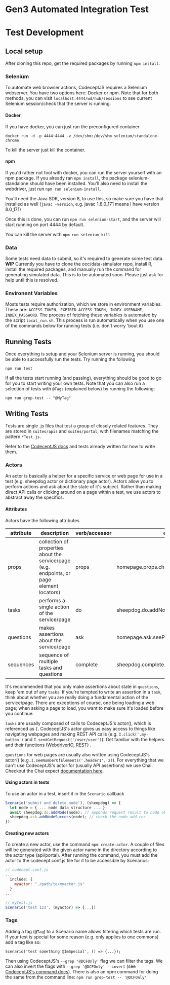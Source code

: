 # Gen3 Automated Integration Test

# Test Development
## Local setup
After cloning this repo, get the required packages by running `npm install`.
### Selenium
To automate web browser actions, CodeceptJS requires a Selenium webserver. You have two options here: Docker or npm. Note that for both methods, you can visit `localhost:4444/wd/hub/sessions` to see current Selenium session/check that the server is running.
#### Docker
If you have docker, you can just run the preconfigured container
```
docker run -d -p 4444:4444 -v /dev/shm:/dev/shm selenium/standalone-chrome
```
To kill the server just kill the container.
#### npm
If you'd rather not fool with docker, you can run the server yourself with an npm package. 
If you already ran `npm install`, the package selenium-standalone should have been installed. You'll also need to install the webdriver, just run `npm run selenium-install`.

You'll need the Java SDK, version 8, to use this, so make sure you have that installed as well (`javac -version`, e.g. javac 1.8.0_171 means I have version 8.0_171)

Once this is done, you can run `npm run selenium-start`, and the server will start running on port 4444 by default.

You can kill the server with `npm run selenium-kill`

### Data
Some tests need data to submit, so it's required to generate some test data.
**WIP** Currently you have to clone the occ/data-simulator repo, install R, install the required packages, and manually run the command for generating simulated data. This is to be automated soon. Please just ask for help until this is resolved.

### Environent Variables
Mosts tests require authorization, which we store in environment variables. These are: `ACCESS_TOKEN, EXPIRED_ACCESS_TOKEN, INDEX_USERNAME, INDEX_PASSWORD`. The process of fetching these variables is automated by the script `local_run.sh`. This process is run automatically when you use one of the commands below for running tests (i.e. don't worry 'bout it)

## Running Tests
Once everything is setup and your Selenium server is running, you should be able to successfully run the tests. Try running the following
```
npm run test
```
If all the tests start running (and passing), everything should be good to go for you to start writing your own tests. 
Note that you can also run a selection of tests with `@Tags` (explained below) by running the following:
```
npm run grep-test -- "@MyTag"
```

## Writing Tests
Tests are single .js files that test a group of closely related features. They are stored in `suites/apis` and `suites/portal`, with filenames matching the pattern `*Test.js`.

Refer to the [CodeceptJS docs](https://codecept.io/basics/) and tests already written for how to write them.

### Actors
An actor is basically a helper for a specific service or web page for use in a test (e.g. sheepdog actor or dictionary page actor). Actors allow you to perform actions and ask about the state of it's subject. Rather than making direct API calls or clicking around on a page within a test, we use actors to abstract away the specifics.

#### Attributes
Actors have the following attributes

| attribute | description | verb/accessor | example |
| --- | --- | --- | --- |
| props | collection of properties about the service/page (e.g. endpoints, or page element locators) | props | homepage.props.chart |
| tasks | performs a single action of the service/page | do | sheepdog.do.addNode(aliquot_node) |
| questions | makes assertions about the service/page | ask | homepage.ask.seeProp(homepage.props.chart)
| sequences | sequence of multiple tasks and questions | complete | sheepdog.complete.addNodes(all_nodes_list) |

It's recommended that you only make assertions about state in `questions`, keep 'em out of any `tasks`. If you're tempted to write an assertion in a `task`, think about whether you are really doing a fundamental action of the service/page.
There are exceptions of course, one being loading a web page; when asking a page to load, you want to make sure it's loaded before you continue.

`tasks` are usually composed of calls to CodeceptJS's actor(), which is referenced as `I`. CodeceptJS's actor gives us easy access to things like navigating webpages and making REST API calls (e.g. `I.click('.my-button')` and `I.sendGetRequest('/user/user')`). Get familiar with the helpers and their functions ([WebdriverIO](https://codecept.io/helpers/WebDriverIO/), [REST](https://codecept.io/helpers/REST/)) .

`questions` for web pages are usually also written using CodeceptJS's actor() (e.g. `I.seeNumberOfElements('.header1', 2)`). For everything that we can't use CodeceptJS's actor for (usually API assertions) we use Chai. Checkout the Chai expect [documentation here](http://www.chaijs.com/api/bdd/).

#### Using actors in tests
To use an actor in a test, insert it in the `Scenario` callback
```js
Scenario('submit and delete node'), (sheepdog) => {
  let node = { ... node data structure ... };
  await sheepdog.do.addNode(node); // appends request result to node object
  sheepdog.ask.addNodeSuccess(node); // check the node add_res
})
```

#### Creating new actors
To create a new actor, use the command `npm create-actor`.
A couple of files will be generated with the given actor name in the directory according to the actor type (api/portal).
After running the command, you must add the actor to the codecept.conf.js file for it to be accessible by Scenarios:
```js
// codecept.conf.js
...
  include: {
    myactor: "./path/to/myactor.js"
  }
...

// myTest.js
Scenario('test 123', (myactor) => {...})
```

### Tags
Adding a tag (`@Tag`) to a Scenario name allows filtering which tests are run. If your test is special for some reason (e.g. only applies to one commons) add a tag like so:
```
Scenario('test something @ImSpecial', () => {...});
```
Then using CodeceptJS's `--grep '@DCFOnly'` flag we can filter the tags. We can also invert the flags with `--grep '@DCFOnly' --invert` (see [CodeceptJS's command docs](https://codecept.io/commands/)).
There is also an npm command for doing the same from the command line: `npm run grep-test -- '@DCFOnly'`
